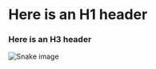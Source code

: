 # Here is an H1 header

### Here is an H3 header

![Snake image](https://upload.wikimedia.org/wikipedia/commons/thumb/6/60/Trimeresurus_sabahi_fucatus%2C_Banded_pit_viper_-_Takua_Pa_District%2C_Phang-nga_Province_%2846710893582%29.jpg/220px-Trimeresurus_sabahi_fucatus%2C_Banded_pit_viper_-_Takua_Pa_District%2C_Phang-nga_Province_%2846710893582%29.jpg) 
